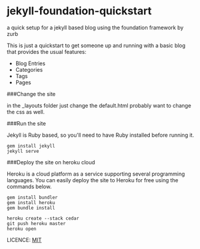jekyll-foundation-quickstart
============================

a quick setup for a jekyll based blog using the foundation framework by zurb

This is just a quickstart to get someone up and running with a basic blog that provides the usual features:

- Blog Entries
- Categories
- Tags
- Pages

###Change the site

in the _layouts folder just change the default.html
probably want to change the css as well.

###Run the site

Jekyll is Ruby based, so you'll need to have Ruby installed before running it.

```
gem install jekyll
jekyll serve
```

###Deploy the site on heroku cloud

Heroku is a cloud platform as a service supporting several programming languages. 
You can easily deploy the site to Heroku for free using the commands below.

```
gem install bundler
gem install heroku
gem bundle install

heroku create --stack cedar
git push heroku master
heroku open

```

LICENCE: [MIT](LICENSE)


